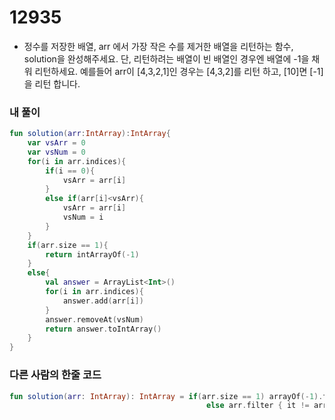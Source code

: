 # 12935

- 정수를 저장한 배열, arr 에서 가장 작은 수를 제거한 배열을 리턴하는 함수, solution을 완성해주세요. 단, 리턴하려는 배열이 빈 배열인 경우엔 배열에 -1을 채워 리턴하세요. 예를들어 arr이 [4,3,2,1]인 경우는 [4,3,2]를 리턴 하고, [10]면 [-1]을 리턴 합니다.

### 내 풀이

```kotlin
fun solution(arr:IntArray):IntArray{
    var vsArr = 0
    var vsNum = 0
    for(i in arr.indices){
        if(i == 0){
            vsArr = arr[i]
        }
        else if(arr[i]<vsArr){
            vsArr = arr[i]
            vsNum = i
        }
    }
    if(arr.size == 1){
        return intArrayOf(-1)
    }
    else{
        val answer = ArrayList<Int>()
        for(i in arr.indices){
            answer.add(arr[i])
        }
        answer.removeAt(vsNum)
        return answer.toIntArray()
    }
}
```



### 다른 사람의 한줄 코드

```kotlin
fun solution(arr: IntArray): IntArray = if(arr.size == 1) arrayOf(-1).toIntArray() 
                                            else arr.filter { it != arr.min() }.toIntArray()
```

